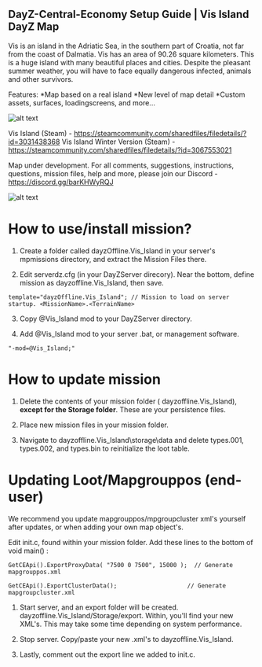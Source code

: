 DayZ-Central-Economy Setup Guide | Vis Island DayZ Map
--------------------------------------------------------------------------------

Vis is an island in the Adriatic Sea, in the southern part of Croatia, not far from the coast of Dalmatia. Vis has an area of ​​90.26 square kilometers. This is a huge island with many beautiful places and cities. Despite the pleasant summer weather, you will have to face equally dangerous infected, animals and other survivors.

Features:
*Map based on a real island
*New level of map detail
*Custom assets, surfaces, loadingscreens, and more...

![alt text](https://i.imgur.com/nvOCB0J.png)

Vis Island (Steam) - https://steamcommunity.com/sharedfiles/filedetails/?id=3031438368
Vis Island Winter Version (Steam) - https://steamcommunity.com/sharedfiles/filedetails/?id=3067553021


Map under development. For all comments, suggestions, instructions, questions, mission files, help and more, please join our Discord - https://discord.gg/barKHWyRQJ


![alt text](https://i.imgur.com/ZuzqlOa.png)

# How to use/install mission?

1. Create a folder called dayzOffline.Vis_Island in your server's mpmissions directory, and extract the Mission Files there.

2. Edit serverdz.cfg (in your DayZServer direcory). Near the bottom, define mission as dayzoffline.Vis_Island, then save.

`template="dayzOffline.Vis_Island"; // Mission to load on server startup. <MissionName>.<TerrainName>`

3. Copy @Vis_Island mod to your DayZServer directory.

4. Add @Vis_Island mod to your server .bat, or management software.

`"-mod=@Vis_Island;"`

# How to update mission

1. Delete the contents of your mission folder ( dayzoffline.Vis_Island), **except for the Storage folder**. These are your persistence files.

2. Place new mission files in your mission folder.

3. Navigate to dayzoffline.Vis_Island\storage\data and delete types.001, types.002, and types.bin to reinitialize the loot table.

# Updating Loot/Mapgrouppos (end-user)

We recommend you update mapgrouppos/mpgroupcluster xml's yourself after updates, or when adding your own map object's.

Edit init.c, found within your mission folder. Add these lines to the bottom of void main() :

`GetCEApi().ExportProxyData( "7500 0 7500", 15000 );  // Generate mapgrouppos.xml`

`GetCEApi().ExportClusterData();                    // Generate mapgroupcluster.xml`

1. Start server, and an export folder will be created. dayzoffline.Vis_Island/Storage/export. Within, you'll find your new XML's. This may take some time depending on system performance.

2. Stop server. Copy/paste your new .xml's to dayzoffline.Vis_Island.

3. Lastly, comment out the export line we added to init.c.
